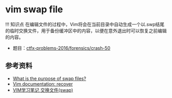 vim swap file
===

!!! 知识点
    在编辑文件的过程中，Vim将会在当前目录中自动生成一个以.swp结尾的临时交换文件，用于备份缓冲区中的内容，以便在意外退出时可以恢复之前编辑的内容。

- 题目：[ctfx-problems-2016/forensics/crash-50](https://github.com/ctf-x/ctfx-problems-2016/blob/master/forensics/crash-50/writeup.txt)

## 参考资料

* [What is the purpose of swap files?](https://vi.stackexchange.com/questions/177/what-is-the-purpose-of-swap-files)
* [Vim documentation: recover](http://vimdoc.sourceforge.net/htmldoc/recover.html)
* [VIM学习笔记 交换文件(swap)](http://yyq123.blogspot.jp/2012/03/vim-swap.html)


